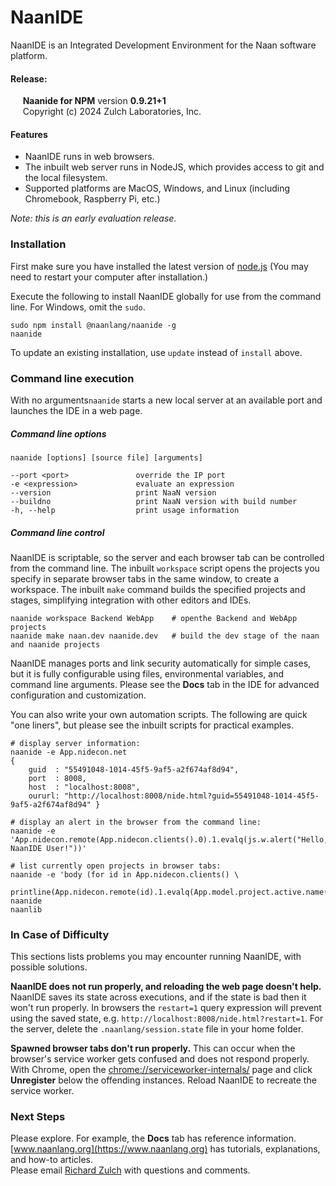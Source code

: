 NaanIDE
==========

NaanIDE is an Integrated Development Environment for the Naan software platform.

#### Release:
     **Naanide for NPM** version **0.9.21+1**  
     Copyright (c) 2024 Zulch Laboratories, Inc.

#### Features

- NaanIDE runs in web browsers.
- The inbuilt web server runs in NodeJS, which provides access to git and the local filesystem.
- Supported platforms are MacOS, Windows, and Linux (including Chromebook, Raspberry Pi, etc.)

_Note: this is an early evaluation release._

### Installation

First make sure you have installed the latest version of [node.js](http://nodejs.org/)
(You may need to restart your computer after installation.)

Execute the following to install NaanIDE globally for use from the command line. For Windows, omit the `sudo`.

    sudo npm install @naanlang/naanide -g
    naanide

To update an existing installation, use `update` instead of `install` above.

### Command line execution

With no arguments`naanide` starts a new local server at an available port and launches the IDE in a web page.

##### Command line options

    naanide [options] [source file] [arguments]

    --port <port>               override the IP port
    -e <expression>             evaluate an expression
    --version                   print NaaN version
    --buildno                   print NaaN version with build number
    -h, --help                  print usage information

##### Command line control

NaanIDE is scriptable, so the server and each browser tab can be controlled from the command line. The inbuilt `workspace` script opens the projects you specify in separate browser tabs in the same window, to create a workspace. The inbuilt `make` command builds the specified projects and stages, simplifying integration with other editors and IDEs.

	naanide workspace Backend WebApp    # openthe Backend and WebApp projects
	naanide make naan.dev naanide.dev   # build the dev stage of the naan and naanide projects

NaanIDE manages ports and link security automatically for simple cases, but it is fully configurable using files, environmental variables, and command line arguments. Please see the **Docs** tab in the IDE for advanced configuration and customization.

You can also write your own automation scripts. The following are quick "one liners", but please see the inbuilt scripts for practical examples.


    # display server information:
    naanide -e App.nidecon.net
    {
        guid  : "55491048-1014-45f5-9af5-a2f674af8d94",
        port  : 8008,
        host  : "localhost:8008",
        oururl: "http://localhost:8008/nide.html?guid=55491048-1014-45f5-9af5-a2f674af8d94" }

    # display an alert in the browser from the command line:
    naanide -e 'App.nidecon.remote(App.nidecon.clients().0).1.evalq(js.w.alert("Hello, NaanIDE User!"))'

    # list currently open projects in browser tabs:
    naanide -e 'body (for id in App.nidecon.clients() \
        printline(App.nidecon.remote(id).1.evalq(App.model.project.active.name()).1));;'
    naanide
    naanlib

### In Case of Difficulty

This sections lists problems you may encounter running NaanIDE, with possible solutions.

**NaanIDE does not run properly, and reloading the web page doesn't help.** NaanIDE saves its state across executions, and if the state is bad then it won't run properly. In browsers the `restart=1` query expression will prevent using the saved state, e.g. `http://localhost:8008/nide.html?restart=1`. For the server, delete the `.naanlang/session.state` file in your home folder.

**Spawned browser tabs don't run properly.** This can occur when the browser's service worker gets confused and does not respond properly. With Chrome, open the [chrome://serviceworker-internals/](chrome://serviceworker-internals/) page and click **Unregister** below the offending instances. Reload NaanIDE to recreate the service worker.

### Next Steps

Please explore. For example, the **Docs** tab has reference information.  
[www.naanlang.org](https://www.naanlang.org) has tutorials, explanations, and how-to articles.  
Please email [Richard Zulch](mailto:naanlang@zulchlabs.com) with questions and comments.
